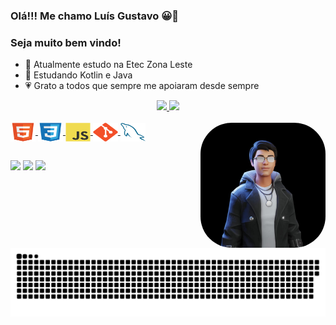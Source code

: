 ### Olá!!! Me chamo Luís Gustavo 😀👋
### Seja muito bem vindo!


- 🔭 Atualmente estudo na Etec Zona Leste
- 🌱 Estudando Kotlin e Java
- 💗 Grato a todos que sempre me apoiaram desde sempre

<div align="center">
  <a href="https://github.com/LuGustavo10">
  <img height="180em" src="https://github-readme-stats.vercel.app/api?username=lugustavo10&show_icons=true&theme=tokyonight&include_all_commits=true&count_private=true"/>
  <img height="180em" src="https://github-readme-stats.vercel.app/api/top-langs/?username=lugustavo10&layout=compact&langs_count=7&theme=tokyonight"/>
</div>

<div style="display: inline_block"><br>
  <img align="center" alt="Lu_10-html" height="30" width="40" src="https://github.com/devicons/devicon/blob/master/icons/html5/html5-original.svg">
  <img align="center" alt="Lu_10-css" height="30" width="40" src="https://github.com/devicons/devicon/blob/master/icons/css3/css3-original.svg">
  <img align="center" alt="Lu_10-js" height="30" width="40" src="https://github.com/devicons/devicon/blob/master/icons/javascript/javascript-original.svg">
  <img align="center" alt="Lu_10-git" height="30" width="40" src="https://github.com/devicons/devicon/blob/master/icons/git/git-original.svg">
  <img align="center" alt="Lu_10-sql" height="30" width="40" src="https://github.com/devicons/devicon/blob/master/icons/mysql/mysql-original.svg">
  <img align="right" alt="Lu_10-img" height="200" style="border-radius:50px;" src="https://github.com/LuGustavo10/BaDGamings/blob/main/img/Luis.jpeg">
</div>

##
 
<div> 

  <a href="https://www.instagram.com/lu_g.ustavo/" target="_blank"><img src="https://img.shields.io/badge/-Instagram-%23E4405F?style=for-the-badge&logo=instagram&logoColor=white" target="_blank"></a>
  <a href = "mailto:francaguto11@gmail.com"><img src="https://img.shields.io/badge/Gmail-D14836?style=for-the-badge&logo=gmail&logoColor=white" target="_blank"></a>
  <a href="https://www.linkedin.com/in/luís-gustavo-gomes-997092244/" target="_blank"><img src="https://img.shields.io/badge/-LinkedIn-%230077B5?style=for-the-badge&logo=linkedin&logoColor=white" target="_blank"></a> 
  
  ![Snake animation](https://github.com/LuGustavo10/LuGustavo10/blob/output/github-contribution-grid-snake.svg)
</div>
